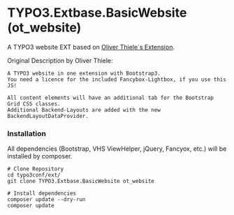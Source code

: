# TYPO3.Extbase.BasicWebsite (ot_website)

A TYPO3 website EXT based on [Oliver Thiele´s Extension](https://github.com/oliverthiele/ot_website).  

Original Description by Oliver Thiele:  
```
A TYPO3 website in one extension with Bootstrap3.
You need a licence for the included Fancybox-Lightbox, if you use this JS!

All content elements will have an additional tab for the Bootstrap Grid CSS classes.
Additional Backend-Layouts are added with the new BackendLayoutDataProvider.
```


### Installation
All dependencies (Bootstrap, VHS ViewHelper, jQuery, Fancyox, etc.) will be installed by composer.  
```
# Clone Repository
cd typo3conf/ext/
git clone TYPO3.Extbase.BasicWebsite ot_website

# Install dependencies
composer update --dry-run
composer update
```

